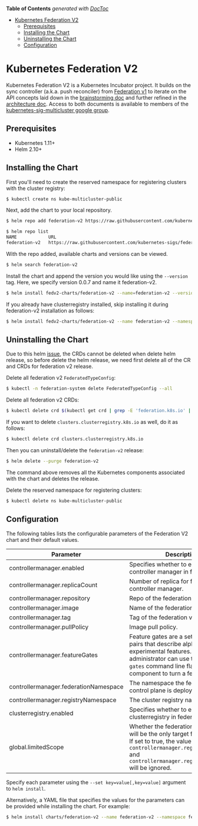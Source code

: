 <!-- START doctoc generated TOC please keep comment here to allow auto update -->
<!-- DON'T EDIT THIS SECTION, INSTEAD RE-RUN doctoc TO UPDATE -->
**Table of Contents**  *generated with [DocToc](https://github.com/thlorenz/doctoc)*

- [Kubernetes Federation V2](#kubernetes-federation-v2)
  - [Prerequisites](#prerequisites)
  - [Installing the Chart](#installing-the-chart)
  - [Uninstalling the Chart](#uninstalling-the-chart)
  - [Configuration](#configuration)

<!-- END doctoc generated TOC please keep comment here to allow auto update -->

# Kubernetes Federation V2

Kubernetes Federation V2 is a Kubernetes Incubator project. It builds on the sync controller
(a.k.a. push reconciler) from [Federation v1](https://github.com/kubernetes/federation/)
to iterate on the API concepts laid down in the [brainstorming
doc](https://docs.google.com/document/d/159cQGlfgXo6O4WxXyWzjZiPoIuiHVl933B43xhmqPEE/edit#)
and further refined in the [architecture
doc](https://docs.google.com/document/d/1ihWETo-zE8U_QNuzw5ECxOWX0Df_2BVfO3lC4OesKRQ/edit#).
Access to both documents is available to members of the
[kubernetes-sig-multicluster google
group](https://groups.google.com/forum/#!forum/kubernetes-sig-multicluster).

## Prerequisites

- Kubernetes 1.11+
- Helm 2.10+

## Installing the Chart

First you'll need to create the reserved namespace for registering clusters with the
cluster registry:

```bash
$ kubectl create ns kube-multicluster-public
```

Next, add the chart to your local repository.
```bash
$ helm repo add federation-v2 https://raw.githubusercontent.com/kubernetes-sigs/federation-v2/add-chart-repo-index/charts/

$ helm repo list
NAME            URL                                        
federation-v2   https://raw.githubusercontent.com/kubernetes-sigs/federation-v2/add-chart-repo-index/charts/
```

With the repo added, available charts and versions can be viewed.
```bash
$ helm search federation-v2
```

Install the chart and append the version you would like using the `--version` tag. Here, we specify version 0.0.7 and name it federation-v2.
```bash
$ helm install fedv2-charts/federation-v2 --name=federation-v2 --version=0.0.7 v2 --namespace federation-system
```

If you already have clusterregistry installed, skip installing it during federation-v2 installation
as follows:

```bash
$ helm install fedv2-charts/federation-v2 --name federation-v2 --namespace federation-system --set clusterregistry.enabled=false
```

## Uninstalling the Chart

Due to this helm [issue](https://github.com/helm/helm/issues/4440), the CRDs cannot be deleted
when delete helm release, so before delete the helm release, we need first delete all
of the CR and CRDs for federation v2 release.

Delete all federation v2 `FederatedTypeConfig`:

```bash
$ kubectl -n federation-system delete FederatedTypeConfig --all
```

Delete all federation v2 CRDs:

```bash
$ kubectl delete crd $(kubectl get crd | grep -E 'federation.k8s.io' | awk '{print $1}')
```

If you want to delete `clusters.clusterregistry.k8s.io` as well, do it as follows:

```bash
$ kubectl delete crd clusters.clusterregistry.k8s.io
```

Then you can uninstall/delete the `federation-v2` release:

```bash
$ helm delete --purge federation-v2
```

The command above removes all the Kubernetes components associated with the chart
and deletes the release.

Delete the reserved namespace for registering clusters:

```bash
$ kubectl delete ns kube-multicluster-public
```

## Configuration

The following tables lists the configurable parameters of the Federation V2
chart and their default values.

| Parameter                             | Description                                                                                                                                                                                                 | Default                                                                                               |
| ------------------------------------- | ----------------------------------------------------------------------------------------------------------------------------------------------------------------------------------------------------------- | ----------------------------------------------------------------------------------------------------- |
| controllermanager.enabled             | Specifies whether to enable the controller manager in federation v2.                                                                                                                                        | true                                                                                                  |
| controllermanager.replicaCount        | Number of replica for federation v2 controller manager.                                                                                                                                                     | 1                                                                                                     |
| controllermanager.repository          | Repo of the federation v2 image.                                                                                                                                                                            | quay.io/kubernetes-multicluster                                                                       |
| controllermanager.image               | Name of the federation v2 image.                                                                                                                                                                            | federation-v2                                                                                         |
| controllermanager.tag                 | Tag of the federation v2 image.                                                                                                                                                                             | latest                                                                                                |
| controllermanager.pullPolicy          | Image pull policy.                                                                                                                                                                                          | IfNotPresent                                                                                          |
| controllermanager.featureGates        | Feature gates are a set of `key=value` pairs that describe alpha or experimental features. An administrator can use the `--feature-gates` command line flag on each component to turn a feature on or off.  | PushReconciler=true,SchedulerPreferences=true,CrossClusterServiceDiscovery=true,FederatedIngress=true |
| controllermanager.federationNamespace | The namespace the federation control plane is deployed in.                                                                                                                                                  | federation-system                                                                                     |
| controllermanager.registryNamespace   | The cluster registry namespace.                                                                                                                                                                             | kube-multicluster-public                                                                              |
| clusterregistry.enabled               | Specifies whether to enable the clusterregistry in federation v2.                                                                                                                                           | true                                                                                                  |
| global.limitedScope        | Whether the federation namespace will be the only target for federation. If set to true, the value set for `controllermanager.registryNamespace` and `controllermanager.registryNamespace` will be ignored. | false                                                                                                 |

Specify each parameter using the `--set key=value[,key=value]` argument to
`helm install`.

Alternatively, a YAML file that specifies the values for the parameters can be
provided while installing the chart. For example:

```bash
$ helm install charts/federation-v2 --name federation-v2 --namespace federation-system --values values.yaml
```
